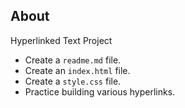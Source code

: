 ## About
Hyperlinked Text Project
-   Create a `readme.md` file.
-   Create an `index.html` file.
-   Create a `style.css` file.
-   Practice building various hyperlinks.